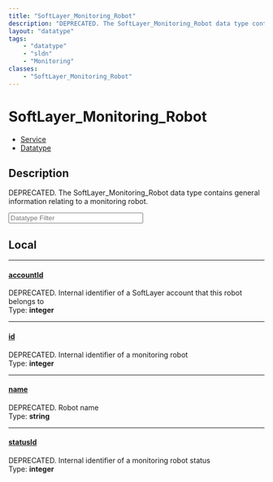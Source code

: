 ```yaml
---
title: "SoftLayer_Monitoring_Robot"
description: "DEPRECATED. The SoftLayer_Monitoring_Robot data type contains general information relating to a monitoring robot."
layout: "datatype"
tags:
    - "datatype"
    - "sldn"
    - "Monitoring"
classes:
    - "SoftLayer_Monitoring_Robot"
---
```


# SoftLayer_Monitoring_Robot
<div id='service-datatype'>
    <ul id='sldn-reference-tabs'>
    <li id='service'> <a href='/reference/services/SoftLayer_Monitoring_Robot' >Service</a></li>    <li id='datatype'> <a href='/reference/datatypes/SoftLayer_Monitoring_Robot' >Datatype</a></li>
    </ul>
</div>

## Description 
DEPRECATED. The SoftLayer_Monitoring_Robot data type contains general information relating to a monitoring robot. 





<!-- Filer BEGIN -->
<div class="view-filters">
        <div class="clearfix">
            <div class="search-input-box">
                <input placeholder="Datatype Filter" onkeyup="titleSearch(inputId='prop-input', divId='properties', elementClass='prop-row')" 
                    type="text" id="prop-input" value="" size="30" maxlength="128" class="form-text">
            </div>
        </div>
</div>
<!-- Filer END -->

<div id="properties" class="content">
<div id="localProperties" class="prop-content" >

## Local
<div class="prop-row">

-----
[accountId]: #accountid
#### [accountId]
DEPRECATED. Internal identifier of a SoftLayer account that this robot belongs to  
<span class="type-label">Type: </span>**integer**


</div>
<div class="prop-row">

-----
[id]: #id
#### [id]
DEPRECATED. Internal identifier of a monitoring robot  
<span class="type-label">Type: </span>**integer**


</div>
<div class="prop-row">

-----
[name]: #name
#### [name]
DEPRECATED. Robot name  
<span class="type-label">Type: </span>**string**


</div>
<div class="prop-row">

-----
[statusId]: #statusid
#### [statusId]
DEPRECATED. Internal identifier of a monitoring robot status  
<span class="type-label">Type: </span>**integer**


</div>
</div>
<!-- LOCAL PROPERTY END -->

</div>


